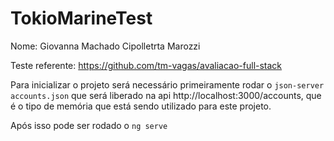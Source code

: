 # TokioMarineTest

Nome: Giovanna Machado Cipolletrta Marozzi

Teste referente: https://github.com/tm-vagas/avaliacao-full-stack

Para inicializar o projeto será necessário primeiramente rodar o `json-server accounts.json` que será liberado na api http://localhost:3000/accounts, que é o tipo de memória que está sendo utilizado para este projeto.

Após isso pode ser rodado o `ng serve`
